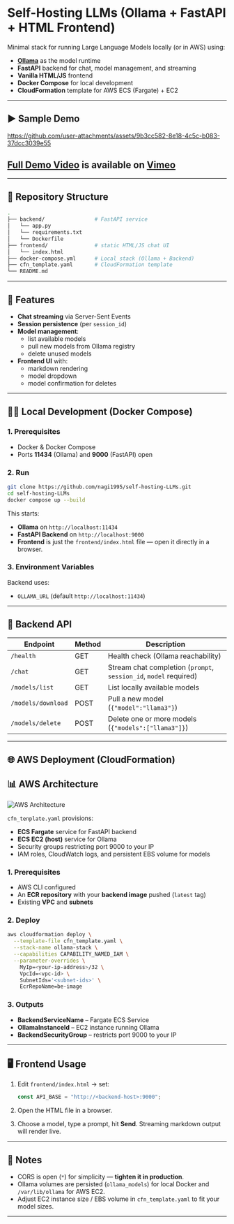 
# Self-Hosting LLMs (Ollama + FastAPI + HTML Frontend)

Minimal stack for running Large Language Models locally (or in AWS) using:

- **[Ollama](https://ollama.com/)** as the model runtime
- **FastAPI** backend for chat, model management, and streaming
- **Vanilla HTML/JS** frontend
- **Docker Compose** for local development
- **CloudFormation** template for AWS ECS (Fargate) + EC2

---

## ▶️ Sample Demo

https://github.com/user-attachments/assets/9b3cc582-8e18-4c5c-b083-37dcc3039e55


## [Full Demo Video](https://vimeo.com/1116522339) is available on [Vimeo](https://vimeo.com/)

---

## 📂 Repository Structure

```bash
.
├── backend/                # FastAPI service
│   └── app.py             
│   └── requirements.txt
│   └── Dockerfile             
├── frontend/               # static HTML/JS chat UI
│   └── index.html          
├── docker-compose.yml      # Local stack (Ollama + Backend)
├── cfn_template.yaml       # CloudFormation template
└── README.md
```


---

## 🚀 Features

- **Chat streaming** via Server-Sent Events
- **Session persistence** (per `session_id`)
- **Model management**:
  - list available models
  - pull new models from Ollama registry
  - delete unused models
- **Frontend UI** with:
  - markdown rendering
  - model dropdown
  - model confirmation for deletes

---

## 🧑‍💻 Local Development (Docker Compose)

### 1. Prerequisites
- Docker & Docker Compose
- Ports **11434** (Ollama) and **9000** (FastAPI) open

### 2. Run
```bash
git clone https://github.com/nagi1995/self-hosting-LLMs.git
cd self-hosting-LLMs
docker compose up --build
````

This starts:

* **Ollama** on `http://localhost:11434`
* **FastAPI Backend** on `http://localhost:9000`
* **Frontend** is just the `frontend/index.html` file — open it directly in a browser.

### 3. Environment Variables

Backend uses:

* `OLLAMA_URL` (default `http://localhost:11434`)

---

## 🧩 Backend API

| Endpoint           | Method | Description                                                       |
| ------------------ | ------ | ----------------------------------------------------------------- |
| `/health`          | GET    | Health check (Ollama reachability)                                |
| `/chat`            | GET    | Stream chat completion (`prompt`, `session_id`, `model` required) |
| `/models/list`     | GET    | List locally available models                                     |
| `/models/download` | POST   | Pull a new model (`{"model":"llama3"}`)                           |
| `/models/delete`   | POST   | Delete one or more models (`{"models":["llama3"]}`)               |

---

## 🌐 AWS Deployment (CloudFormation)

## 📊 AWS Architecture

![AWS Architecture](demo/draw.svg)


`cfn_tenplate.yaml` provisions:

* **ECS Fargate** service for FastAPI backend
* **ECS EC2 (host)** service for Ollama
* Security groups restricting port 9000 to your IP
* IAM roles, CloudWatch logs, and persistent EBS volume for models

### 1. Prerequisites

* AWS CLI configured
* An **ECR repository** with your **backend image** pushed (`latest` tag)
* Existing **VPC** and **subnets**

### 2. Deploy

```bash
aws cloudformation deploy \
  --template-file cfn_template.yaml \
  --stack-name ollama-stack \
  --capabilities CAPABILITY_NAMED_IAM \
  --parameter-overrides \
    MyIp=<your-ip-address>/32 \
    VpcId=<vpc-id> \
    SubnetIds='<subnet-ids>' \
    EcrRepoName=be-image
```

### 3. Outputs

* **BackendServiceName** – Fargate ECS Service
* **OllamaInstanceId** – EC2 instance running Ollama
* **BackendSecurityGroup** – restricts port 9000 to your IP

---

## 🖥️ Frontend Usage

1. Edit `frontend/index.html` → set:

   ```js
   const API_BASE = "http://<backend-host>:9000";
   ```
2. Open the HTML file in a browser.
3. Choose a model, type a prompt, hit **Send**. Streaming markdown output will render live.


---

## 🔐 Notes

* CORS is open (`*`) for simplicity — **tighten it in production**.
* Ollama volumes are persisted (`ollama_models`) for local Docker and `/var/lib/ollama` for AWS EC2.
* Adjust EC2 instance size / EBS volume in `cfn_template.yaml` to fit your model sizes.

---


